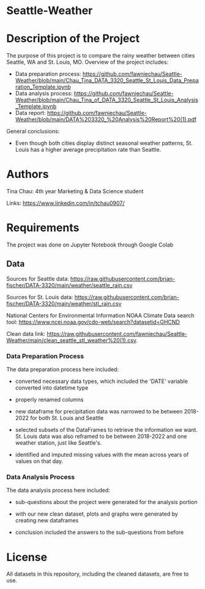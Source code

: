 # Seattle-Weather
# Description of the Project
The purpose of this project is to compare the rainy weather between cities Seattle, WA and St. Louis, MO. 
Overview of the project includes: 
- Data preparation process: https://github.com/fawniechau/Seattle-Weather/blob/main/Chau_Tina_DATA_3320_Seattle_St_Louis_Data_Preparation_Template.ipynb 
- Data analysis process: https://github.com/fawniechau/Seattle-Weather/blob/main/Chau_Tina_of_DATA_3320_Seattle_St_Louis_Analysis_Template.ipynb
- Data report: https://github.com/fawniechau/Seattle-Weather/blob/main/DATA%203320_%20Analysis%20Report%20(1).pdf

General conclusions: 
- Even though both cities display distinct seasonal weather patterns, St. Louis has a higher average precipitation rate than Seattle. 
# Authors 
Tina Chau: 4th year Marketing & Data Science student

Links: https://www.linkedin.com/in/tchau0907/
# Requirements 
The project was done on Jupyter Notebook through Google Colab 
## Data 
Sources for Seattle data: https://raw.githubusercontent.com/brian-fischer/DATA-3320/main/weather/seattle_rain.csv

Sources for St. Louis data: https://raw.githubusercontent.com/brian-fischer/DATA-3320/main/weather/stl_rain.csv

National Centers for Environmental Information NOAA Climate Data search tool: https://www.ncei.noaa.gov/cdo-web/search?datasetid=GHCND

Clean data link: https://raw.githubusercontent.com/fawniechau/Seattle-Weather/main/clean_seattle_stl_weather%20(1).csv.

### Data Preparation Process 
The data preparation process here included:

- converted necessary data types, which included the 'DATE' variable converted into datetime type

- properly renamed columns 

- new dataframe for precipitation data was narrowed to be between 2018-2022 for both St. Louis and Seattle

- selected subsets of the DataFrames to retrieve the information we want. St. Louis data was also reframed to be between 2018-2022 and one weather station, just like Seattle's. 

- identified and imputed missing values with the mean across years of values on that day.

### Data Analysis Process 
The data analysis process here included:  

- sub-questions about the project were generated for the analysis portion 

- with our new clean dataset, plots and graphs were generated by creating new dataframes 

- conclusion included the answers to the sub-questions from before 

# License 
All datasets in this repository, including the cleaned datasets, are free to use.
